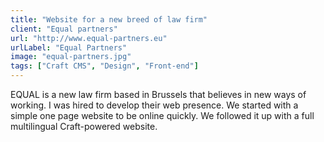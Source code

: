 ```yaml
---
title: "Website for a new breed of law firm"
client: "Equal partners"
url: "http://www.equal-partners.eu"
urlLabel: "Equal Partners"
image: "equal-partners.jpg"
tags: ["Craft CMS", "Design", "Front-end"]
---
```


EQUAL is a new law firm based in Brussels that believes in new ways of working. I was hired to develop their web presence. We started with a simple one page website to be online quickly. We followed it up with a full multilingual Craft-powered website.
